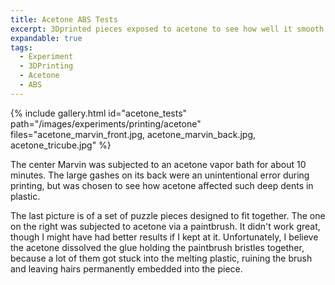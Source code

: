 ```yaml
---
title: Acetone ABS Tests
excerpt: 3Dprinted pieces exposed to acetone to see how well it smooth out the striations from the FDM printer
expandable: true
tags:
  - Experiment
  - 3DPrinting
  - Acetone
  - ABS
---
```


{% include gallery.html id="acetone_tests" path="/images/experiments/printing/acetone" files="acetone_marvin_front.jpg, acetone_marvin_back.jpg, acetone_tricube.jpg" %}

The center Marvin was subjected to an acetone vapor bath for about 10 minutes. The large gashes on its back were an unintentional error during printing, but was chosen to see how acetone affected such deep dents in plastic.

The last picture is of a set of puzzle pieces designed to fit together. The one on the right was subjected to acetone via a paintbrush. It didn't work great, though I might have had better results if I kept at it. Unfortunately, I believe the acetone dissolved the glue holding the paintbrush bristles together, because a lot of them got stuck into the melting plastic, ruining the brush and leaving hairs permanently embedded into the piece.
